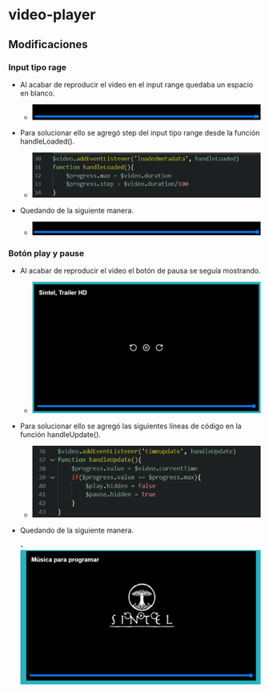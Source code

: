 # video-player

## Modificaciones

### Input tipo rage

- Al acabar de reproducir el video en el input range quedaba un espacio en blanco.

  - ![](images/error1.png)

- Para solucionar ello se agregó step del input tipo range desde la función handleLoaded().
  
  -  ![](images/cod1.png)
  
- Quedando de la siguiente manera.

  -   ![](images/sol1.png)
  
### Botón play y pause
  
  - Al acabar de reproducir el video el botón de pausa se seguía mostrando.
  
    - ![](images/error2-1.png)
  
  - Para solucionar ello se agregó las siguientes líneas de código en la función handleUpdate().
  
    - ![](images/cod2.png)
   
  - Quedando de la siguiente manera.
  
    -![](images/sol2.png)
